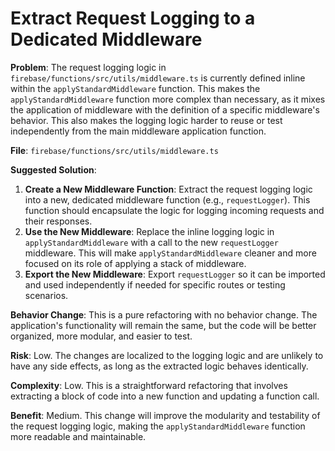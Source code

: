 # Extract Request Logging to a Dedicated Middleware

**Problem**: The request logging logic in `firebase/functions/src/utils/middleware.ts` is currently defined inline within the `applyStandardMiddleware` function. This makes the `applyStandardMiddleware` function more complex than necessary, as it mixes the application of middleware with the definition of a specific middleware's behavior. This also makes the logging logic harder to reuse or test independently from the main middleware application function.

**File**: `firebase/functions/src/utils/middleware.ts`

**Suggested Solution**:
1. **Create a New Middleware Function**: Extract the request logging logic into a new, dedicated middleware function (e.g., `requestLogger`). This function should encapsulate the logic for logging incoming requests and their responses.
2. **Use the New Middleware**: Replace the inline logging logic in `applyStandardMiddleware` with a call to the new `requestLogger` middleware. This will make `applyStandardMiddleware` cleaner and more focused on its role of applying a stack of middleware.
3. **Export the New Middleware**: Export `requestLogger` so it can be imported and used independently if needed for specific routes or testing scenarios.

**Behavior Change**: This is a pure refactoring with no behavior change. The application's functionality will remain the same, but the code will be better organized, more modular, and easier to test.

**Risk**: Low. The changes are localized to the logging logic and are unlikely to have any side effects, as long as the extracted logic behaves identically.

**Complexity**: Low. This is a straightforward refactoring that involves extracting a block of code into a new function and updating a function call.

**Benefit**: Medium. This change will improve the modularity and testability of the request logging logic, making the `applyStandardMiddleware` function more readable and maintainable.